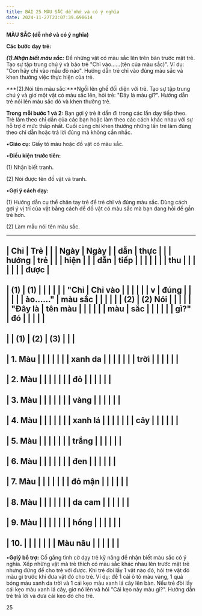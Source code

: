 ```yaml
---
title: BÀI 25 MÀU SẮC dễ nhớ và có ý nghĩa
date: 2024-11-27T23:07:39.698614
---
```


**MÀU SẮC (dễ nhớ và có ý nghĩa)**

**Các bước dạy trẻ:**

***(1).Nhận biết màu sắc:*** Để những vật có màu sắc lên trên bàn
trước mặt trẻ. Tạo sự tập trung chú ý và bảo trẻ "Chỉ vào......(tên
của màu sắc)". Ví dụ: "Con hãy chỉ vào mầu đỏ nào". Hướng dẫn trẻ chỉ
vào đúng màu sắc và khen thưởng việc thực hiện của trẻ.

***(2).Nói tên màu sắc:***Ngồi lên ghế đối diện với trẻ. Tạo sự tập
trung chú ý và giơ một vật có màu sắc lên, hỏi trẻ: "Đây là màu gì?".
Hướng dẫn trẻ nói lên màu sắc đó và khen thưởng trẻ.

**Trong mỗi bước 1 và 2:** Bạn gợi ý trẻ ít dần đi trong các lần dạy
tiếp theo. Trẻ làm theo chỉ dẫn của các bạn hoặc làm theo các cách
khác nhau với sự hỗ trợ ở mức thấp nhất. Cuối cùng chỉ khen thưởng
những lần trẻ làm đúng theo chỉ dẫn hoặc trả lời đúng mà không cần
nhắc.

•**Giáo cụ:** Giấy tô màu hoặc đồ vật có màu sắc.

•**Điều kiện trước tiên:**

(1) Nhận biết tranh.

(2) Nói được tên đồ vật và tranh.

•**Gợi ý cách dạy:**

(1) Hướng dẫn cụ thể chân tay trẻ để trẻ chỉ và đúng màu sắc. Dùng
cách gợi ý vị trí của vật bằng cách để đồ vật có màu sắc mà bạn đang
hỏi để gần trẻ hơn.

(2) Làm mẫu nói tên màu sắc.

-------------------------------------------------------------------------
| **Chỉ     | **Trẻ     |           |           | **Ngày    | **Ngày  |
| dẫn**     | thực      |           |           | hướng     | trẻ     |
|           | hiện**    |           |           | dẫn**     | tiếp    |
|           |           |           |           |           | thu     |
|           |           |           |           |           | được**  |
-------------------------------------------------------------------------
| **(1)   | **(1)   |           |           |           |           |
| "Chỉ    | Chỉ vào |           |           |           |           |
| v       | đúng    |           |           |           |           |
| ào......" | màu sắc |           |           |           |           |
| (2)     | (2) Nói |           |           |           |           |
| "Đây là | tên màu |           |           |           |           |
| màu     | sắc     |           |           |           |           |
| gì?"**  | đó**    |           |           |           |           |
-------------------------------------------------------------------------
|           | **(1)**   | **(2)**   | **(3)**   |           |           |
-------------------------------------------------------------------------
| 1. Màu |           |           |           |           |           |
| xanh da |           |           |           |           |           |
| trời    |           |           |           |           |           |
-------------------------------------------------------------------------
| 2. Màu |           |           |           |           |           |
| đỏ      |           |           |           |           |           |
-------------------------------------------------------------------------
| 3. Màu |           |           |           |           |           |
| vàng    |           |           |           |           |           |
-------------------------------------------------------------------------
| 4. Màu |           |           |           |           |           |
| xanh lá |           |           |           |           |           |
| cây     |           |           |           |           |           |
-------------------------------------------------------------------------
| 5. Màu |           |           |           |           |           |
| trắng   |           |           |           |           |           |
-------------------------------------------------------------------------
| 6. Màu |           |           |           |           |           |
| đen     |           |           |           |           |           |
-------------------------------------------------------------------------
| 7. Màu |           |           |           |           |           |
| đỏ mận  |           |           |           |           |           |
-------------------------------------------------------------------------
| 8. Màu |           |           |           |           |           |
| da cam  |           |           |           |           |           |
-------------------------------------------------------------------------
| 9. Màu |           |           |           |           |           |
| hồng    |           |           |           |           |           |
-------------------------------------------------------------------------
| 10.    |           |           |           |           |           |
| Màu nâu |           |           |           |           |           |
-------------------------------------------------------------------------

•**Gợiý bổ trợ:** Cố gắng tình cờ dạy trẻ kỹ năng để nhận biết màu sắc
có ý nghĩa. Xếp những vật mà trẻ thích có màu sắc khác nhau lên trước
mặt trẻ nhưng đừng để cho trẻ với được. Khi trẻ đòi lấy 1 vật nào đó,
hỏi trẻ vật đó màu gì trước khi đưa vật đó cho trẻ. Ví dụ: để 1 cái ô
tô màu vàng, 1 quả bóng màu xanh da trời và 1 cái kẹo màu xanh lá cây
lên bàn. Nếu trẻ đòi lấy cái kẹo màu xanh lá cây, giơ nó lên và hỏi
"Cái kẹo này màu gì?". Hướng dẫn trẻ trả lời và đưa cái kẹo đó cho
trẻ.

25

